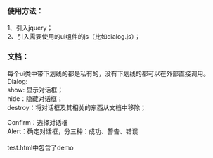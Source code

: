 ### 使用方法：
  1、引入jquery；<br />
  2、引入需要使用的ui组件的js（比如dialog.js）；
### 文档：
  每个ui类中带下划线的都是私有的，没有下划线的都可以在外部直接调用。<br />
  Dialog:<br />
    show: 显示对话框；<br />
    hide：隐藏对话框；<br />
    destroy：将对话框及其相关的东西从文档中移除；
  
  Confirm：选择对话框<br />
  Alert：确定对话框，分三种：成功、警告、错误<br />
  <br />
  test.html中包含了demo
    
